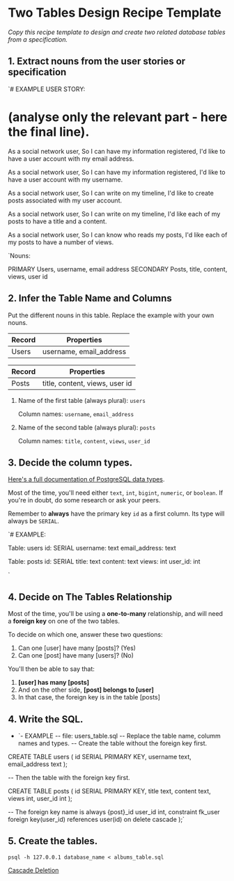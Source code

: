 # **Two Tables Design Recipe Template**

*Copy this recipe template to design and create two related database tables from a specification.*

## **1. Extract nouns from the user stories or specification**

`# EXAMPLE USER STORY:
# (analyse only the relevant part - here the final line).

As a social network user,
So I can have my information registered,
I'd like to have a user account with my email address.

As a social network user,
So I can have my information registered,
I'd like to have a user account with my username.

As a social network user,
So I can write on my timeline,
I'd like to create posts associated with my user account.

As a social network user,
So I can write on my timeline,
I'd like each of my posts to have a title and a content.

As a social network user,
So I can know who reads my posts,
I'd like each of my posts to have a number of views.

`Nouns:

PRIMARY    Users, username, email address
SECONDARY  Posts, title, content, views, user id

## **2. Infer the Table Name and Columns**

Put the different nouns in this table. Replace the example with your own nouns.

| Record | Properties               |
| ------ | -------------------------|
| Users  | username, email_address  |

| Record | Properties                     |
| ------ | ------------------------------ |
| Posts  | title, content, views, user id |

1. Name of the first table (always plural): `users`
    
    Column names: `username`, `email_address`
    
2. Name of the second table (always plural): `posts`
    
    Column names: `title`, `content`, `views`, `user_id`
    

## **3. Decide the column types.**

[Here's a full documentation of PostgreSQL data types](https://www.postgresql.org/docs/current/datatype.html).

Most of the time, you'll need either `text`, `int`, `bigint`, `numeric`, or `boolean`. If you're in doubt, do some research or ask your peers.

Remember to **always** have the primary key `id` as a first column. Its type will always be `SERIAL`.

`# EXAMPLE:

Table: users
id: SERIAL
username: text
email_address: text

Table: posts
id: SERIAL
title: text
content: text
views: int
user_id: int

`

## **4. Decide on The Tables Relationship**

Most of the time, you'll be using a **one-to-many** relationship, and will need a **foreign key** on one of the two tables.

To decide on which one, answer these two questions:

1. Can one [user] have many [posts]? (Yes)
2. Can one [post] have many [users]? (No)

You'll then be able to say that:

1. **[user] has many [posts]**
2. And on the other side, **[post] belongs to [user]**
3. In that case, the foreign key is in the table [posts]

## **4. Write the SQL.**

- `- EXAMPLE
-- file: users_table.sql
-- Replace the table name, columm names and types.
-- Create the table without the foreign key first.

CREATE TABLE users ( id SERIAL PRIMARY KEY,
username text,
email_address text
);

-- Then the table with the foreign key first.

CREATE TABLE posts ( id SERIAL PRIMARY KEY,
title text,
content text,
views int,
user_id int
);

-- The foreign key name is always {post}_id user_id int, constraint fk_user foreign key(user_id) references user(id) on delete cascade
);`

## **5. Create the tables.**

`psql -h 127.0.0.1 database_name < albums_table.sql`

[Cascade Deletion](https://www.notion.so/Cascade-Deletion-ac78c30aff0e495b93a0437e0f0494f9)